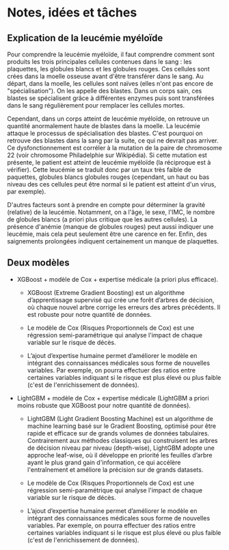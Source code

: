# Notes, idées et tâches

## Explication de la leucémie myéloïde

Pour comprendre la leucémie myéloïde, il faut comprendre comment sont produits les trois principales cellules contenues dans le sang : les plaquettes, les globules blancs et les globules rouges. Ces cellules sont crées dans la moelle osseuse avant d'être transférer dans le sang. Au départ, dans la moelle, les cellules sont naïves (elles n'ont pas encore de "spécialisation"). On les appelle des blastes. Dans un corps sain, ces blastes se spécialisent grâce à différentes enzymes puis sont transférées dans le sang régulièrement pour remplacer les cellules mortes.

Cependant, dans un corps atteint de leucémie myéloïde, on retrouve un quantité anormalement haute de blastes dans la moelle. La leucémie attaque le processus de spécialisation des blastes. C'est pourquoi on retrouve des blastes dans la sang par la suite, ce qui ne devrait pas arriver. Ce dysfonctionnement est corréler à la mutation de la paire de chromosome 22 (voir chromosome Philadelphie sur Wikipédia). Si cette mutation est présente, le patient est atteint de leucémie myéloïde (la réciproque est à vérifier). Cette leucémie se traduit donc par un taux très faible de paquettes, globules blancs globules rouges (cependant, un haut ou bas niveau des ces cellules peut être normal si le patient est atteint d'un virus, par exemple).

D'autres facteurs sont à prendre en compte pour déterminer la gravité (relative) de la leucémie. Notamment, on a l'âge, le sexe, l'IMC, le nombre de globules blancs (a priori plus critique que les autres cellules). La présence d'anémie (manque de globules rouges) peut aussi indiquer une leucémie, mais cela peut seulement être une carence en fer. Enfin, des saignements prolongées indiquent certainement un manque de plaquettes.

## Deux modèles

- XGBoost + modèle de Cox + expertise médicale (a priori plus efficace).

    - XGBoost (Extreme Gradient Boosting) est un algorithme d’apprentissage supervisé qui crée une forêt d’arbres de décision, où chaque nouvel arbre corrige les erreurs des arbres précédents. Il est robuste pour notre quantité de données.

    - Le modèle de Cox (Risques Proportionnels de Cox) est une régression semi-paramétrique qui analyse l'impact de chaque variable sur le risque de décès.

    - L’ajout d’expertise humaine permet d’améliorer le modèle en intégrant des connaissances médicales sous forme de nouvelles variables. Par exemple, on pourra effectuer des ratios entre certaines variables indiquant si le risque est plus élevé ou plus faible (c'est de l'enrichissement de données).

- LightGBM + modèle de Cox + expertise médicale (LightGBM a priori moins robuste que XGBoost pour notre quantité de données).

    - LightGBM (Light Gradient Boosting Machine) est un algorithme de machine learning basé sur le Gradient Boosting, optimisé pour être rapide et efficace sur de grands volumes de données tabulaires. Contrairement aux méthodes classiques qui construisent les arbres de décision niveau par niveau (depth-wise), LightGBM adopte une approche leaf-wise, où il développe en priorité les feuilles d’arbre ayant le plus grand gain d'information, ce qui accélère l'entraînement et améliore la précision sur de grands datasets.

    - Le modèle de Cox (Risques Proportionnels de Cox) est une régression semi-paramétrique qui analyse l'impact de chaque variable sur le risque de décès.

    - L’ajout d’expertise humaine permet d’améliorer le modèle en intégrant des connaissances médicales sous forme de nouvelles variables. Par exemple, on pourra effectuer des ratios entre certaines variables indiquant si le risque est plus élevé ou plus faible (c'est de l'enrichissement de données).
